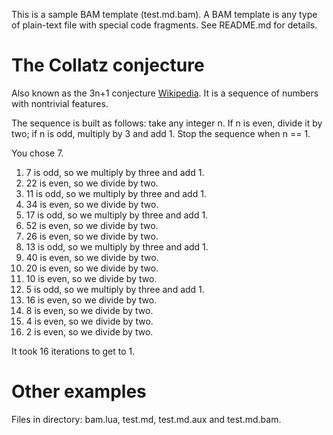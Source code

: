 
This is a sample BAM template (test.md.bam). A BAM template is any 
type of plain-text file with special code fragments. See README.md 
for details.


The Collatz conjecture
======================
Also known as the 3n+1 conjecture [Wikipedia][1]. It is a sequence of numbers
with nontrivial features. 

The sequence is built as follows: take any integer n. If n is even, divide it
by two; if n is odd, multiply by 3 and add 1. Stop the sequence when n == 1.


You chose 7.

1. 7 is odd, so we multiply by three and add 1.
2. 22 is even, so we divide by two.
3. 11 is odd, so we multiply by three and add 1.
4. 34 is even, so we divide by two.
5. 17 is odd, so we multiply by three and add 1.
6. 52 is even, so we divide by two.
7. 26 is even, so we divide by two.
8. 13 is odd, so we multiply by three and add 1.
9. 40 is even, so we divide by two.
10. 20 is even, so we divide by two.
11. 10 is even, so we divide by two.
12. 5 is odd, so we multiply by three and add 1.
13. 16 is even, so we divide by two.
14. 8 is even, so we divide by two.
15. 4 is even, so we divide by two.
16. 2 is even, so we divide by two.

It took 16 iterations to get to 1.

Other examples
==============
Files in directory: bam.lua, test.md, test.md.aux and test.md.bam.

[1]: http://en.wikipedia.org/wiki/Collatz_conjecture
